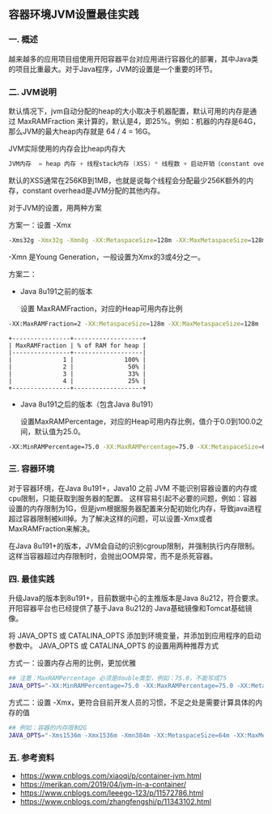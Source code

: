 ## 容器环境JVM设置最佳实践

### 一. 概述

越来越多的应用项目组使用开阳容器平台对应用进行容器化的部署，其中Java类的项目比重最大。对于Java程序，JVM的设置是一个重要的环节。

### 二. JVM说明

默认情况下，jvm自动分配的heap的大小取决于机器配置，默认可用的内存是通过 MaxRAMFraction 来计算的，默认是4，即25%。例如：机器的内存是64G，那么JVM的最大heap内存就是 64 / 4 = 16G。

JVM实际使用的内存会比heap内存大

```java
JVM内存  = heap 内存 + 线程stack内存 (XSS) * 线程数 + 启动开销（constant overhead）
```

默认的XSS通常在256KB到1MB，也就是说每个线程会分配最少256K额外的内存，constant overhead是JVM分配的其他内存。

对于JVM的设置，用两种方案

方案一：设置 -Xmx

```bash
-Xms32g -Xmx32g -Xmn8g -XX:MetaspaceSize=128m -XX:MaxMetaspaceSize=128m
```

-Xmn 是Young Generation，一般设置为Xmx的3或4分之一。

方案二：

- Java 8u191之前的版本

  设置 MaxRAMFraction，对应的Heap可用内存比例

```bash
-XX:MaxRAMFraction=2 -XX:MetaspaceSize=128m -XX:MaxMetaspaceSize=128m
```

```shell
+----------------+-------------------+
| MaxRAMFraction | % of RAM for heap |
|----------------+-------------------|
|              1 |              100% |
|              2 |               50% |
|              3 |               33% |
|              4 |               25% |
+----------------+-------------------+
```

- Java 8u191之后的版本（包含Java 8u191）

  设置MaxRAMPercentage，对应的Heap可用内存比例，值介于0.0到100.0之间，默认值为25.0。

```bash
-XX:MinRAMPercentage=75.0 -XX:MaxRAMPercentage=75.0 -XX:MetaspaceSize=64m -XX:MaxMetaspaceSize=128m
```

### 三. 容器环境

对于容器环境，在Java 8u191+，Java10 之前 JVM 不能识别容器设置的内存或cpu限制，只能获取到服务器的配置。 这样容易引起不必要的问题，例如：容器设置的内存限制为1G，但是jvm根据服务器配置来分配初始化内存，导致java进程超过容器限制被kill掉。为了解决这样的问题，可以设置-Xmx或者MaxRAMFraction来解决。

在Java 8u191+的版本，JVM会自动的识别cgroup限制，并强制执行内存限制。这样当容器超过内存限制时，会抛出OOM异常，而不是杀死容器。

### 四. 最佳实践

升级Java的版本到8u191+，目前数据中心的主推版本是Java 8u212，符合要求。开阳容器平台也已经提供了基于Java 8u212的 Java基础镜像和Tomcat基础镜像。

将 JAVA_OPTS 或 CATALINA_OPTS 添加到环境变量，并添加到应用程序的启动参数中。 JAVA_OPTS 或 CATALINA_OPTS 的设置用两种推荐方式

方式一：设置内存占用的比例，更加优雅

```bash
## 注意：MaxRAMPercentage 必须是double类型，例如：75.0，不能写成75
JAVA_OPTS="-XX:MinRAMPercentage=75.0 -XX:MaxRAMPercentage=75.0 -XX:MetaspaceSize=64m -XX:MaxMetaspaceSize=128m"
```

方式二：设置 -Xmx，更符合目前开发人员的习惯，不足之处是需要计算具体的内存的值

```bash
## 例如：容器的内存限制2G
JAVA_OPTS="-Xms1536m -Xmx1536m -Xmn384m -XX:MetaspaceSize=64m -XX:MaxMetaspaceSize=128m"
```



### 五. 参考资料

- https://www.cnblogs.com/xiaoqi/p/container-jvm.html
- https://merikan.com/2019/04/jvm-in-a-container/
- https://www.cnblogs.com/leeego-123/p/11572786.html
- https://www.cnblogs.com/zhangfengshi/p/11343102.html

